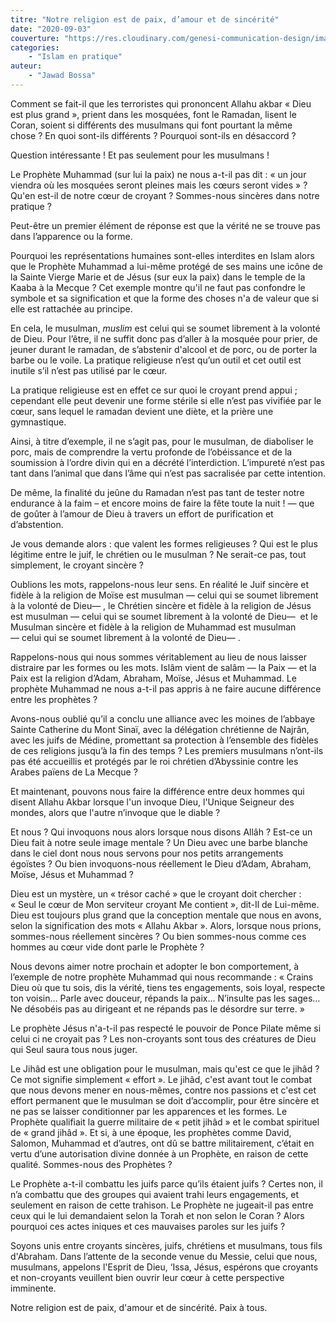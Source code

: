 ```yaml
---
titre: "Notre religion est de paix, d’amour et de sincérité"
date: "2020-09-03"
couverture: "https://res.cloudinary.com/genesi-communication-design/image/upload/v1604654415/ihei/couvertures/islam-en-pratique-8_yj3onv.jpg"
categories:
    - "Islam en pratique"
auteur: 
	- "Jawad Bossa"
---
```


Comment se fait-il que les terroristes qui prononcent Allahu akbar «&nbsp;Dieu est plus grand&nbsp;», prient dans les mosquées, font le Ramadan, lisent le Coran, soient si différents des musulmans qui font pourtant la même chose&nbsp;? En quoi sont-ils différents&nbsp;? Pourquoi sont-ils en désaccord&nbsp;? 

Question intéressante&nbsp;! Et pas seulement pour les musulmans&nbsp;! 

Le Prophète Muhammad (sur lui la paix) ne nous a-t-il pas dit&nbsp;: «&nbsp;un jour viendra où les mosquées seront pleines mais les c&oelig;urs seront vides&nbsp;»&nbsp;? Qu'en est-il de notre c&oelig;ur de croyant&nbsp;? Sommes-nous sincères dans notre pratique&nbsp;? 

Peut-être un premier élément de réponse est que la vérité ne se trouve pas dans l’apparence ou la forme.

Pourquoi les représentations humaines sont-elles interdites en Islam alors que le Prophète Muhammad a lui-même protégé de ses mains une icône de la Sainte Vierge Marie et de Jésus (sur eux la paix) dans le temple de la Kaaba à la Mecque&nbsp;? Cet exemple montre qu'il ne faut pas confondre le symbole et sa signification et que la forme des choses n'a de valeur que si elle est rattachée au principe.

En cela, le musulman, *muslim* est celui qui se soumet librement à la volonté de Dieu. Pour l’être, il ne suffit donc pas d’aller à la mosquée pour prier, de jeuner durant le ramadan, de s’abstenir d'alcool et de porc, ou de porter la barbe ou le voile. La pratique religieuse n’est qu’un outil et cet outil est inutile s’il n’est pas utilisé par le c&oelig;ur.

La pratique religieuse est en effet ce sur quoi le croyant prend appui&nbsp;; cependant elle peut devenir une forme stérile si elle n’est pas vivifiée par le c&oelig;ur, sans lequel le ramadan devient une diète, et la prière une gymnastique.

Ainsi, à titre d’exemple, il ne s’agit pas, pour le musulman, de diaboliser le porc, mais de comprendre la vertu profonde de l’obéissance et de la soumission à l’ordre divin qui en a décrété l’interdiction. L’impureté n’est pas tant dans l’animal que dans l’âme qui n’est pas sacralisée par cette intention.

De même, la finalité du jeûne du Ramadan n’est pas tant de tester notre endurance à la faim –&nbsp;et encore moins de faire la fête toute la nuit&nbsp;!&nbsp;— que de goûter à l’amour de Dieu à travers un effort de purification et d’abstention.

Je vous demande alors&nbsp;: que valent les formes religieuses&nbsp;? Qui est le plus légitime entre le juif, le chrétien ou le musulman&nbsp;? Ne serait-ce pas, tout simplement, le croyant sincère&nbsp;? 

Oublions les mots, rappelons-nous leur sens. En réalité le Juif sincère et fidèle à la religion de Moïse est musulman —&nbsp;celui qui se soumet librement à la volonté de Dieu—&nbsp;, le Chrétien sincère et fidèle à la religion de Jésus est musulman —&nbsp;celui qui se soumet librement à la volonté de Dieu—&nbsp; et le Musulman sincère et fidèle à la religion de Muhammad est musulman —&nbsp;celui qui se soumet librement à la volonté de Dieu—&nbsp;.

Rappelons-nous qui nous sommes véritablement au lieu de nous laisser distraire par les formes ou les mots. Islâm vient de salâm —&nbsp;la Paix&nbsp;— et la Paix est la religion d’Adam, Abraham, Moïse, Jésus et Muhammad. Le prophète Muhammad ne nous a-t-il pas appris à ne faire aucune différence entre les prophètes&nbsp;? 

Avons-nous oublié qu’il a conclu une alliance avec les moines de l’abbaye Sainte Catherine du Mont Sinaï, avec la délégation chrétienne de Najrân, avec les juifs de Médine, promettant sa protection à l’ensemble des fidèles de ces religions jusqu’à la fin des temps&nbsp;? Les premiers musulmans n’ont-ils pas été accueillis et protégés par le roi chrétien d’Abyssinie contre les Arabes païens de La Mecque&nbsp;? 

Et maintenant, pouvons nous faire la différence entre deux hommes qui disent Allahu Akbar lorsque l'un invoque Dieu, l'Unique Seigneur des mondes, alors que l'autre n’invoque que le diable&nbsp;? 

Et nous&nbsp;? Qui invoquons nous alors lorsque nous disons Allâh&nbsp;? Est-ce un Dieu fait à notre seule image mentale&nbsp;? Un Dieu avec une barbe blanche dans le ciel dont nous nous servons pour nos petits arrangements égoïstes&nbsp;? Ou bien invoquons-nous réellement le Dieu d’Adam, Abraham, Moïse, Jésus et Muhammad&nbsp;? 

Dieu est un mystère, un «&nbsp;trésor caché&nbsp;» que le croyant doit chercher&nbsp;: «&nbsp;Seul le c&oelig;ur de Mon serviteur croyant Me contient&nbsp;», dit-Il de Lui-même. Dieu est toujours plus grand que la conception mentale que nous en avons, selon la signification des mots «&nbsp;Allahu Akbar&nbsp;». Alors, lorsque nous prions, sommes-nous réellement sincères&nbsp;? Ou bien sommes-nous comme ces hommes au c&oelig;ur vide dont parle le Prophète&nbsp;? 

Nous devons aimer notre prochain et adopter le bon comportement, à l’exemple de notre prophète Muhammad qui nous recommande&nbsp;: «&nbsp;Crains Dieu où que tu sois, dis la vérité, tiens tes engagements, sois loyal, respecte ton voisin… Parle avec douceur, répands la paix… N’insulte pas les sages… Ne désobéis pas au dirigeant et ne répands pas le désordre sur terre.&nbsp;» 

Le prophète Jésus n'a-t-il pas respecté le pouvoir de Ponce Pilate même si celui ci ne croyait pas&nbsp;? Les non-croyants sont tous des créatures de Dieu qui Seul saura tous nous juger.

Le Jihâd est une obligation pour le musulman, mais qu'est ce que le jihâd&nbsp;? Ce mot signifie simplement «&nbsp;effort&nbsp;». Le jihâd, c'est avant tout le combat que nous devons mener en nous-mêmes, contre nos passions et c'est cet effort permanent que le musulman se doit d’accomplir, pour être sincère et ne pas se laisser conditionner par les apparences et les formes. Le Prophète qualifiait la guerre militaire de «&nbsp;petit jihâd&nbsp;» et le combat spirituel de «&nbsp;grand jihâd&nbsp;». Et si, à une époque, les prophètes comme David, Salomon, Muhammad et d’autres, ont dû se battre militairement, c’était en vertu d’une autorisation divine donnée à un Prophète, en raison de cette qualité. Sommes-nous des Prophètes&nbsp;? 

Le Prophète a-t-il combattu les juifs parce qu’ils étaient juifs&nbsp;? Certes non, il n’a combattu que des groupes qui avaient trahi leurs engagements, et seulement en raison de cette trahison. Le Prophète ne jugeait-il pas entre ceux qui le lui demandaient selon la Torah et non selon le Coran&nbsp;? Alors pourquoi ces actes iniques et ces mauvaises paroles sur les juifs&nbsp;? 

Soyons unis entre croyants sincères, juifs, chrétiens et musulmans, tous fils d'Abraham. Dans l’attente de la seconde venue du Messie, celui que nous, musulmans, appelons l'Esprit de Dieu, ‘Issa, Jésus, espérons que croyants et non-croyants veuillent bien ouvrir leur c&oelig;ur à cette perspective imminente.

Notre religion est de paix, d'amour et de sincérité.
Paix à tous.
